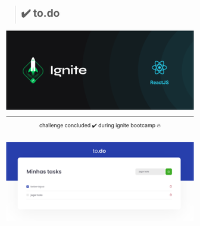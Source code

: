 > # ✔️ to.do

<img src='./assets/cover-reactjs.png'>

<hr>

<p align='center'> challenge concluded ✔️ during ignite bootcamp 🔥 </p>

<br>

<img src='./assets/img.png'>
